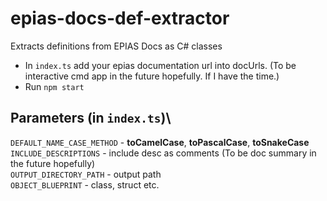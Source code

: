 # epias-docs-def-extractor
Extracts definitions from EPIAS Docs as C# classes

- In `index.ts` add your epias documentation url into docUrls. (To be interactive cmd app in the future hopefully. If I have the time.)
- Run `npm start`

## Parameters (in `index.ts`)\
`DEFAULT_NAME_CASE_METHOD` - __toCamelCase__, __toPascalCase__, __toSnakeCase__\
`INCLUDE_DESCRIPTIONS` - include desc as comments (To be doc summary in the future hopefully)\
`OUTPUT_DIRECTORY_PATH` - output path\
`OBJECT_BLUEPRINT` - class, struct etc.
